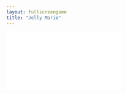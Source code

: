 ```yaml
---
layout: fullscreengame
title: "Jelly Mario"
---
```

<embed src="src" width="auto" height="auto" allowfullscreen>
